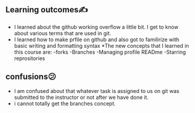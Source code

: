 ## Learning outcomes:writing_hand:
* I learned about the github working overflow a little bit. I get to know about various terms that are used in git. 
* I learned how to make prfile on github and also got to familirize with basic writing and formatting syntax
*The new concepts that I learned in this course are:
    -forks
    -Branches
    -Managing profile READme
    -Starring reprositories
## confusions:confused:
* I am confused about that whatever task is assigned to us on git was submitted to the instructor or not after we have done it.
* i cannot totally get the branches concept.